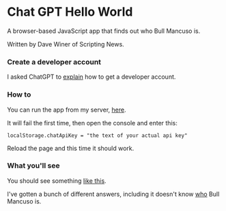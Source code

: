 # Chat GPT Hello World

A browser-based JavaScript app that finds out who Bull Mancuso is. 

Written by Dave Winer of Scripting News.

### Create a developer account

I asked ChatGPT to <a href="https://chatgpt.com/share/3d14453c-8035-4ef9-ac47-5fda02f694bd">explain</a> how to get a developer account. 

### How to

You can run the app from my server, <a href="http://scripting.com/code/chatgpthelloworld/index.html#">here</a>. 

It will fail the first time, then open the console and enter this:

`localStorage.chatApiKey = "the text of your actual api key"`

Reload the page and this time it should work.

### What you'll see

You should see something <a href="https://imgs.scripting.com/2024/08/09/whoIsBull.png">like this</a>. 

I've gotten a bunch of different answers, including it doesn't know <a href="https://www.google.com/search?q=site%3Ascripting.com+%22Bull+Mancuso%22">who</a> Bull Mancuso is. 

